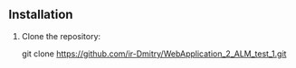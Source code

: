 ## Installation

1. Clone the repository:

 
   git clone https://github.com/ir-Dmitry/WebApplication_2_ALM_test_1.git